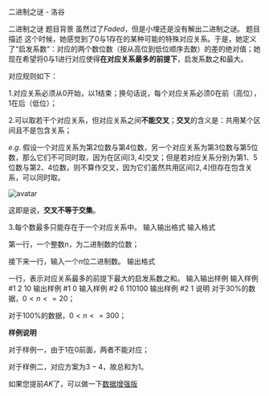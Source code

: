 



二进制之谜 - 洛谷














二进制之谜
题目背景
虽然过了$Faded$，但是小埋还是没有解出二进制之谜。
题目描述
这个时候，她感觉到了$0$与$1$存在的某种可能的特殊对应关系。于是，她定义了“启发系数”：对应的两个数位数（按从高位到低位顺序去数）的差的绝对值；她现在希望将$0$与$1$进行对应使得**在对应关系最多的前提下**，启发系数之和最大。

对应规则如下：

$1$.对应关系必须从$0$开始，以$1$结束；换句话说，每个对应关系必须$0$在前（高位），$1$在后（低位）；

$2$.可以取若干个对应关系，但对应关系之间**不能交叉**；**交叉**的含义是：共用某个区间且不是包含关系；

$e.g.$ 假设一个对应关系为第$2$位数与第$4$位数，另一个对应关系为第$3$位数与第$5$位数，那么它们不可同时取，因为在区间$[3,4]$交叉；但是若对应关系分别为第$1$、$5$位数与第$2$、$4$位数，则不算作交叉，因为它们虽然共用区间$[2,4]$但存在包含关系，可以同时取。

![avatar](https://cdn.luogu.com.cn/upload/pic/38793.png)

这即是说，**交叉不等于交集**。

$3$.每个数最多只能存在于一个对应关系中。
输入输出格式
输入格式

第一行，一个整数$n$，为二进制数的位数；

接下来一行，输入一个$n$位二进制数。
输出格式

一行，表示对应关系最多的前提下最大的启发系数之和。
输入输出样例
输入样例 #1
2
10
输出样例 #1
0
输入样例 #2
6
110100
输出样例 #2
1
说明
对于$30$%的数据，$0<n<=20$；

对于$100$%的数据，$0<n<=300$；

**样例说明**

对于样例一，由于$1$在$0$前面，两者不能对应；

对于样例二，对应方案为$3-4$，故总和为$1$。


如果您提前$AK$了，可以做一下[数据增强版](https://www.luogu.org/problemnew/show/T53667)






